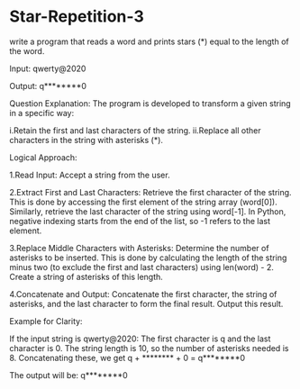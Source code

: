 # Star-Repetition-3

write a program that reads a word and prints stars (*) equal to the length of the word.

Input: qwerty@2020

Output: q********0

Question Explanation:
The program is developed to transform a given string in a specific way:

i.Retain the first and last characters of the string.
ii.Replace all other characters in the string with asterisks (*).


Logical Approach:

1.Read Input:
Accept a string from the user.

2.Extract First and Last Characters:
Retrieve the first character of the string. This is done by accessing the first element of the string array (word[0]).
Similarly, retrieve the last character of the string using word[-1]. In Python, negative indexing starts from the end of the list, so -1 refers to the last element.

3.Replace Middle Characters with Asterisks:
Determine the number of asterisks to be inserted. This is done by calculating the length of the string minus two (to exclude the first and last characters) using len(word) - 2.
Create a string of asterisks of this length.

4.Concatenate and Output:
Concatenate the first character, the string of asterisks, and the last character to form the final result.
Output this result.

Example for Clarity:

If the input string is qwerty@2020:
The first character is q and the last character is 0.
The string length is 10, so the number of asterisks needed is 8.
Concatenating these, we get q + ******** + 0 = q********0

The output will be: q********0

